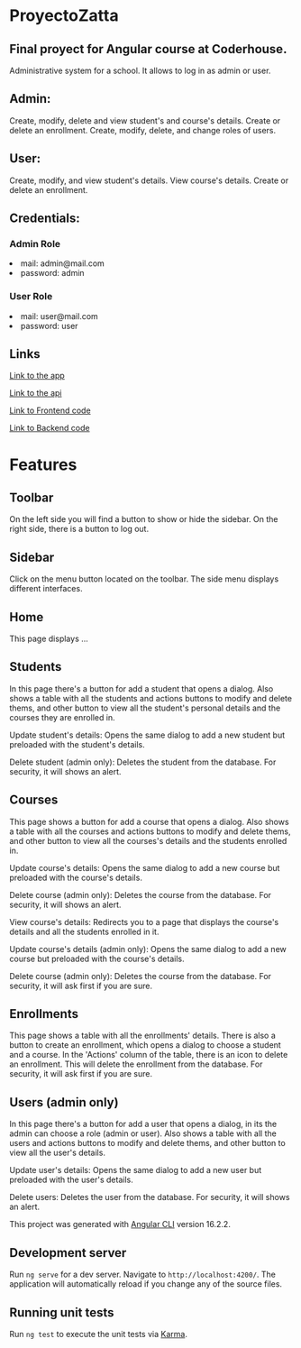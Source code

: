 # ProyectoZatta

## Final proyect for Angular course at Coderhouse.

Administrative system for a school. It allows to log in as admin or user.

## Admin:
Create, modify, delete and view student's and course's details.
Create or delete an enrollment.
Create, modify, delete, and change roles of users.

## User:
Create, modify, and view student's details.
View course's details.
Create or delete an enrollment.

## Credentials:

### Admin Role
<li>mail: admin@mail.com</li>
<li>password: admin</li>

### User Role
<li>mail: user@mail.com</li>
<li>password: user</li>

## Links 

<a href="https://3pf-zatta-git-main-melisazattas-projects.vercel.app/">Link to the app</a>

<a href="https://zatta-api-jsonserver.onrender.com/">Link to the api</a>


<a href="https://github.com/melisazatta/3pf-zatta">Link to Frontend code</a>

<a href="https://github.com/melisazatta/api-jsonserver">Link to Backend code</a>

# Features

## Toolbar
On the left side you will find a button to show or hide the sidebar. On the right side, there is a button to log out.

## Sidebar
Click on the menu button located on the toolbar. The side menu displays different interfaces.

## Home
This page displays ...

## Students
In this page there's a button for add a student that opens a dialog. Also shows a table with all the students and actions buttons to modify and delete thems, and other button to view all the student's personal details and the courses they are enrolled in.

Update student's details: Opens the same dialog to add a new student but preloaded with the student's details.

Delete student (admin only): Deletes the student from the database. For security, it will shows an alert.

## Courses
This page shows a button for add a course that opens a dialog. Also shows a table with all the courses and actions buttons to modify and delete thems, and other button to view all the courses's details and the students enrolled in.

Update course's details: Opens the same dialog to add a new course but preloaded with the course's details.

Delete course (admin only): Deletes the course from the database. For security, it will shows an alert.

View course's details: Redirects you to a page that displays the course's details and all the students enrolled in it.

Update course's details (admin only): Opens the same dialog to add a new course but preloaded with the course's details. 

Delete course (admin only): Deletes the course from the database. For security, it will ask first if you are sure.

## Enrollments
This page shows a table with all the enrollments' details. There is also a button to create an enrollment, which opens a dialog to choose a student and a course. In the 'Actions' column of the table, there is an icon to delete an enrollment. This will delete the enrollment from the database. For security, it will ask first if you are sure.

## Users (admin only)
In this page there's a button for add a user that opens a dialog, in its the admin can choose a role (admin or user). Also shows a table with all the users and actions buttons to modify and delete thems, and other button to view all the user's details.

Update user's details: Opens the same dialog to add a new user but preloaded with the user's details.

Delete users: Deletes the user from the database. For security, it will shows an alert.

This project was generated with [Angular CLI](https://github.com/angular/angular-cli) version 16.2.2.

## Development server

Run `ng serve` for a dev server. Navigate to `http://localhost:4200/`. The application will automatically reload if you change any of the source files.

## Running unit tests

Run `ng test` to execute the unit tests via [Karma](https://karma-runner.github.io).

